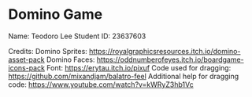 # Domino Game
Name: Teodoro Lee
Student ID: 23637603


Credits:
Domino Sprites: https://royalgraphicsresources.itch.io/domino-asset-pack
Domino Faces: https://oddnumberofeyes.itch.io/boardgame-icons-pack
Font: https://erytau.itch.io/pixuf
Code used for dragging: https://github.com/mixandjam/balatro-feel
Additional help for dragging code: https://www.youtube.com/watch?v=kWRyZ3hb1Vc
